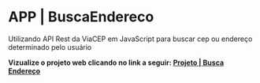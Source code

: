 # APP | BuscaEndereco

Utilizando API Rest da ViaCEP em JavaScript para buscar cep ou endereço determinado pelo usuário

<strong>Vizualize o projeto web clicando no link a seguir: <a href="https://app-busca-endereco.vercel.app/">Projeto | Busca Endereço</a></strong>
